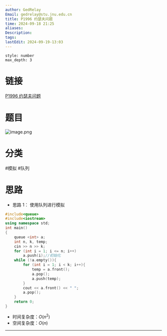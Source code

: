 ```yaml
---
author: GedRelay
Email: gedrelay@stu.jnu.edu.cn
title: P1996 约瑟夫问题
time: 2024-09-18 21:25
aliases: 
Description: 
tags: 
lastEdit: 2024-09-19-13:03
---
```


```toc
style: number
max_depth: 3
```

# 链接
[P1996 约瑟夫问题](https://www.luogu.com.cn/problem/P1996) 

# 题目
![image.png](https://ged-pic-bed.oss-cn-guangzhou.aliyuncs.com/img/202409182127181.png)


# 分类
#模拟 #队列 

# 思路
- 思路 1：
使用队列进行模拟


```cpp
#include<queue>
#include<iostream>
using namespace std;
int main()
{
	queue <int> a;
	int n, k, temp;
	cin >> n >> k;
	for (int i = 1; i <= n; i++)
		a.push(i);//初始化
	while (!a.empty()){
		for (int i = 1; i < k; i++){
			temp = a.front();
			a.pop();
			a.push(temp);
		}
		cout << a.front() << " ";
		a.pop();
	}
	return 0;
}
```


- 时间复杂度：${O\left( n^{2}  \right)  }$ 
- 空间复杂度：${O\left( n \right)  }$ 


---

